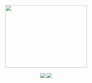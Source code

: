 <div align="center">
<img src="https://github.com/itsalb3rt/itsalb3rt/raw/master/loading.gif?sanitize=true" width="260" height="200"/>      
</div>
<br/>
<div align="center">
<a href="https://github.com/itsalb3rt?tab=followers"><img src="https://img.shields.io/github/followers/itsalb3rt.svg?style=social&label=Follow"></a>
<a href="https://github.com/itsalb3rt"><img src="https://badges.frapsoft.com/os/v1/open-source.svg?v=103"></a>
</div>